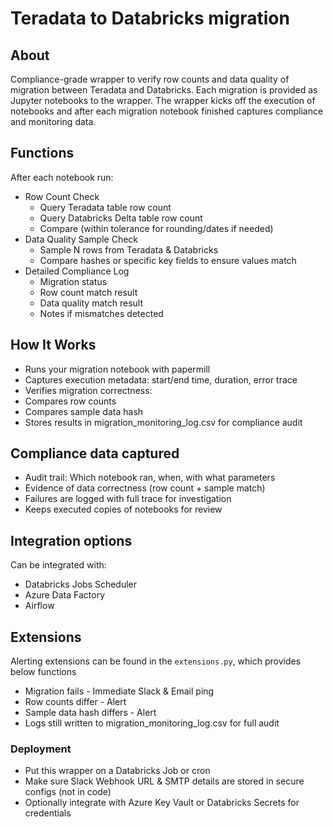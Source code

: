 # Teradata to Databricks migration

## About
Compliance-grade wrapper to verify row counts and data quality of migration between Teradata and Databricks.
Each migration is provided as Jupyter notebooks to the wrapper.
The wrapper kicks off the execution of notebooks and after each migration notebook finished captures compliance and monitoring data.

## Functions
After each notebook run:
- Row Count Check
  - Query Teradata table row count
  - Query Databricks Delta table row count
  - Compare (within tolerance for rounding/dates if needed)
- Data Quality Sample Check
  - Sample N rows from Teradata & Databricks
  - Compare hashes or specific key fields to ensure values match
- Detailed Compliance Log
  - Migration status
  - Row count match result
  - Data quality match result
  - Notes if mismatches detected

## How It Works
- Runs your migration notebook with papermill
- Captures execution metadata: start/end time, duration, error trace
- Verifies migration correctness:
 - Compares row counts
 - Compares sample data hash
 - Stores results in migration_monitoring_log.csv for compliance audit

## Compliance data captured
- Audit trail: Which notebook ran, when, with what parameters
- Evidence of data correctness (row count + sample match)
- Failures are logged with full trace for investigation
- Keeps executed copies of notebooks for review
  
## Integration options
Can be integrated with:
- Databricks Jobs Scheduler
- Azure Data Factory
- Airflow

## Extensions
Alerting extensions can be found in the ```extensions.py```, which provides below functions
 - Migration fails - Immediate Slack & Email ping
 - Row counts differ - Alert
 - Sample data hash differs -  Alert
 - Logs still written to migration_monitoring_log.csv for full audit

### Deployment
 - Put this wrapper on a Databricks Job or cron
 - Make sure Slack Webhook URL & SMTP details are stored in secure configs (not in code)
 - Optionally integrate with Azure Key Vault or Databricks Secrets for credentials



